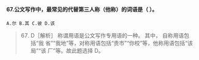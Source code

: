 #### 67.公文写作中，最常见的代替第三人称（他称）的词语是（ ）。
    A.尔 B.其 C.彼 D.该
>   67. D［解析］ 称谓用语是公文写作专用语的一种。 其中， 自称用语包括“我
    省”“我地”等，对称用语包括“贵市”“你校”等，他称用语包括“该局”“该
    厂”等。故此题选择 D。











        